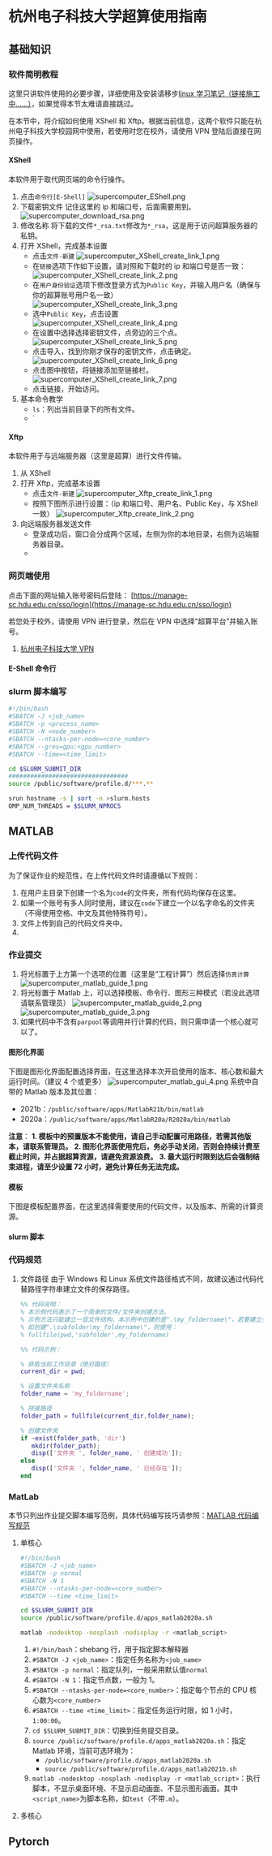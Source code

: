 # 杭州电子科技大学超算使用指南

## 基础知识

### 软件简明教程

这里只讲软件使用的必要步骤，详细使用及安装请移步[linux 学习笔记（链接施工中……）](https://github.com/LCQaha/My_notebook/blob/main/Linux/HanSP_notebook.md#%E8%BD%AF%E4%BB%B6%E6%96%BD%E5%B7%A5%E4%B8%AD)，如果觉得本节太难请直接跳过。

在本节中，将介绍如何使用 XShell 和 Xftp。根据当前信息，这两个软件只能在杭州电子科技大学校园网中使用，若使用时您在校外，请使用 VPN 登陆后直接在网页操作。

#### XShell

本软件用于取代网页端的命令行操作。

1. 点击`命令行[E-Shell]`
   ![supercomputer_EShell.png](./img/supercomputer_EShell.png)
2. 下载密钥文件
   记住这里的 ip 和端口号，后面需要用到。
   ![supercomputer_download_rsa.png](./img/supercomputer_download_rsa.png)
3. 修改名称
   将下载的文件`*_rsa.txt`修改为`*_rsa`，这是用于访问超算服务器的私钥。
4. 打开 XShell，完成基本设置
   - 点击`文件-新建`
     ![supercomputer_XShell_create_link_1.png](./img/supercomputer_XShell_create_link_1.png)
   - 在`链接`选项下作如下设置，请对照和下载时的 ip 和端口号是否一致：
     ![supercomputer_XShell_create_link_2.png](./img/supercomputer_XShell_create_link_2.png)
   - 在`用户身份验证`选项下修改登录方式为`Public Key`，并输入用户名（确保与你的超算账号用户名一致）
     ![supercomputer_XShell_create_link_3.png](./img/supercomputer_XShell_create_link_3.png)
   - 选中`Public Key`，点击设置
     ![supercomputer_XShell_create_link_4.png](./img/supercomputer_XShell_create_link_4.png)
   - 在设置中选择选择密钥文件，点旁边的三个点。
     ![supercomputer_XShell_create_link_5.png](./img/supercomputer_XShell_create_link_5.png)
   - 点击导入，找到你刚才保存的密钥文件，点击确定。
     ![supercomputer_XShell_create_link_6.png](./img/supercomputer_XShell_create_link_6.png)
   - 点击图中按钮，将链接添加至链接栏。
     ![supercomputer_XShell_create_link_7.png](./img/supercomputer_XShell_create_link_7.png)
   - 点击链接，开始访问。
5. 基本命令教学
   - `ls`：列出当前目录下的所有文件。
   - `

#### Xftp

本软件用于与远端服务器（这里是超算）进行文件传输。

1. 从 XShell
2. 打开 Xftp，完成基本设置
   - 点击`文件-新建`
     ![supercomputer_Xftp_create_link_1.png](./img/supercomputer_Xftp_create_link_1.png)
   - 按照下图所示进行设置：（ip 和端口号、用户名、Public Key，与 XShell 一致）
     ![supercomputer_Xftp_create_link_2.png](./img/supercomputer_Xftp_create_link_2.png)
3. 向远端服务器发送文件
   - 登录成功后，窗口会分成两个区域，左侧为你的本地目录，右侧为远端服务器目录。
   -

### 网页端使用

点击下面的网址输入账号密码后登陆：
[https://manage-sc.hdu.edu.cn/sso/login](https://manage-sc.hdu.edu.cn/sso/login)

若您处于校外，请使用 VPN 进行登录，然后在 VPN 中选择“超算平台”并输入账号。

1. [杭州电子科技大学 VPN](https://vpn.hdu.edu.cn)

####

#### E-Shell 命令行

### slurm 脚本编写

```bash
#!/bin/bash
#SBATCH -J <job_name>
#SBATCH -p <process_name>
#SBATCH -N <node_number>
#SBATCH --ntasks-per-node=<core_number>
#SBATCH --gres=gpu:<gpu_number>
#SBATCH --time=<time_limit>

cd $SLURM_SUBMIT_DIR
#################################
source /public/software/profile.d/***.**

srun hostname -s | sort -n >slurm.hosts
OMP_NUM_THREADS = $SLURM_NPROCS

```

## MATLAB

### 上传代码文件

为了保证作业的规范性，在上传代码文件时请遵循以下规则：

1. 在用户主目录下创建一个名为`code`的文件夹，所有代码均保存在这里。
2. 如果一个账号有多人同时使用，建议在`code`下建立一个以名字命名的文件夹（不得使用空格、中文及其他特殊符号）。
3. 文件上传到自己的代码文件夹中。
4.

### 作业提交

1. 将光标置于上方第一个选项的位置（这里是“工程计算”）然后选择`仿真计算`
   ![supercomputer_matlab_guide_1.png](./img/supercomputer_matlab_guide_1.png)
2. 将光标置于 Matlab 上，可以选择模板、命令行、图形三种模式（若没此选项请联系管理员）
   ![supercomputer_matlab_guide_2.png](./img/supercomputer_matlab_guide_2.png)
   ![supercomputer_matlab_guide_3.png](./img/supercomputer_matlab_guide_3.png)
3. 如果代码中不含有`parpool`等调用并行计算的代码，则只需申请一个核心就可以了。

#### 图形化界面

下图是图形化界面配置选择界面，在这里选择本次开启使用的版本、核心数和最大运行时间。（建议 4 个或更多）
![supercomputer_matlab_gui_4.png](./img/supercomputer_matlab_gui_4.png)
系统中自带的 Matlab 版本及其位置：

- 2021b：`/public/software/apps/MatlabR21b/bin/matlab`
- 2020a：`/public/software/apps/MatlabR20a/R2020a/bin/matlab`

**注意**：
**1. 模板中的预置版本不能使用，请自己手动配置可用路径，若需其他版本，请联系管理员。**
**2. 图形化界面使用完后，务必手动关闭，否则会持续计费至截止时间，并占据超算资源，请避免资源浪费。**
**3. 最大运行时限到达后会强制结束进程，请至少设置 72 小时，避免计算任务无法完成。**

#### 模板

下图是模板配置界面，在这里选择需要使用的代码文件，以及版本、所需的计算资源。

#### slurm 脚本

### 代码规范

1. 文件路径
   由于 Windows 和 Linux 系统文件路径格式不同，故建议通过代码代替路径字符串建立文件的保存路径。

   ```matlab
   %% 代码说明：
   % 本示例代码表示了一个简单的文件/文件夹创建方法。
   % 示例方法只能建立一层文件结构，本示例中创建的是".\my_foldername\"，若要建立多层，则需在fullfile()中添加更多的字符串。
   % 如创建".\subfolder\my_foldername\"，则使用：
   % fullfile(pwd,'subfolder',my_foldername)

   %% 代码示例：

   % 获取当前工作目录（绝对路径）
   current_dir = pwd;

   % 设置文件夹名称
   folder_name = 'my_foldername';

   % 拼接路径
   folder_path = fullfile(current_dir,folder_name);

   % 创建文件夹
   if ~exist(folder_path, 'dir')
      mkdir(folder_path);
      disp(['文件夹 ', folder_name, ' 创建成功']);
   else
      disp(['文件夹 ', folder_name, ' 已经存在']);
   end

   ```

### MatLab

本节只列出作业提交脚本编写范例，具体代码编写技巧请参照：[MATLAB 代码编写规范](./MATLAB_code_guide.md)

1. 单核心

   ```sh
   #!/bin/bash
   #SBATCH -J <job_name>
   #SBATCH -p normal
   #SBATCH -N 1
   #SBATCH --ntasks-per-node=<core_number>
   #SBATCH --time <time_limit>

   cd $SLURM_SUBMIT_DIR
   source /public/software/profile.d/apps_matlab2020a.sh

   matlab -nodesktop -nosplash -nodisplay -r <matlab_script>
   ```

   1. `#!/bin/bash`：shebang 行，用于指定脚本解释器
   2. `#SBATCH -J <job_name>`：指定任务名称为`<job_name>`
   3. `#SBATCH -p normal`：指定队列，一般采用默认值`normal`
   4. `#SBATCH -N 1`：指定节点数，一般为 1。
   5. `#SBATCH --ntasks-per-node=<core_number>`：指定每个节点的 CPU 核心数为`<core_number>`
   6. `#SBATCH --time <time_limit>`：指定任务运行时限，如 1 小时，`1:00:00`。
   7. `cd $SLURM_SUBMIT_DIR`：切换到任务提交目录。
   8. `source /public/software/profile.d/apps_matlab2020a.sh`：指定 Matlab 环境，当前可选环境为：
      - `/public/software/profile.d/apps_matlab2020a.sh`
      - `source /public/software/profile.d/apps_matlab2021b.sh`
   9. `matlab -nodesktop -nosplash -nodisplay -r <matlab_script>`：执行脚本，不显示桌面环境、不显示启动画面、不显示图形画面。其中`<script_name>`为脚本名称，如`test`（不带`.m`）。

2. 多核心

## Pytorch
